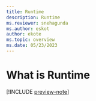 ```yaml
---
title: Runtime
description: Runtime
ms.reviewer: snehagunda
ms.author: eskot
author: ekote
ms.topic: overview
ms.date: 05/23/2023
---
```


# What is Runtime

[!INCLUDE [preview-note](../includes/preview-note.md)]
